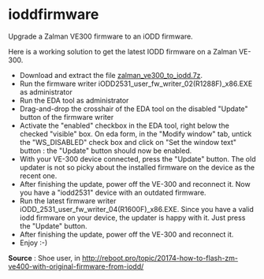 # ioddfirmware
Upgrade a Zalman VE300 firmware to an iODD firmware.

Here is a working solution to get the latest IODD firmware on a Zalman VE-300.

- Download and extract the file [zalman_ve300_to_iodd.7z](https://github.com/brahimmachkouri/ioddfirmware/blob/master/zalman_ve300_to_iodd.7zodd.7z).
- Run the firmware writer iODD2531_user_fw_writer_02(R1288F)_x86.EXE as administrator
- Run the EDA tool as administrator
- Drag-and-drop the crosshair of the EDA tool on the disabled "Update" button of the firmware writer
- Activate the "enabled" checkbox in the EDA tool, right below the checked "visible" box. On eda  form, in the "Modify window" tab, untick the "WS_DISABLED" check box and click on "Set the window text" button : the "Update" button should now be enabled. 
- With your VE-300 device connected, press the "Update" button. The old updater is not so picky about the installed firmware on the device as the recent one.
- After finishing the update, power off the VE-300 and reconnect it. Now you have a "iodd2531" device with an outdated firmware.
- Run the latest firmware writer iODD_2531_user_fw_writer_04(R1600F)_x86.EXE. Since you have a valid iodd firmware on your device, the updater is happy with it. Just press the "Update" button.
- After finishing the update, power off the VE-300 and reconnect it. 
- Enjoy :-)

**Source** : Shoe user, in http://reboot.pro/topic/20174-how-to-flash-zm-ve400-with-original-firmware-from-iodd/
